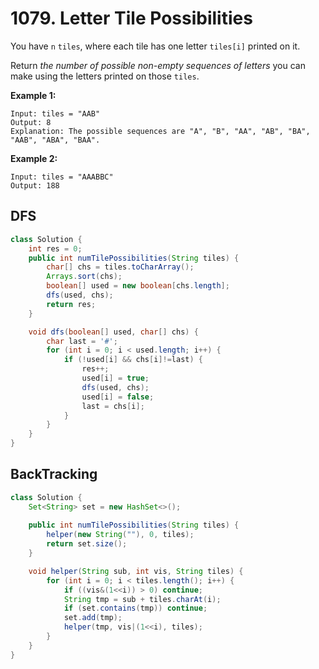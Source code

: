 # 1079. Letter Tile Possibilities

You have `n` `tiles`, where each tile has one letter `tiles[i]` printed on it.

Return *the number of possible non-empty sequences of letters* you can make using the letters printed on those `tiles`.

 

**Example 1:**

```
Input: tiles = "AAB"
Output: 8
Explanation: The possible sequences are "A", "B", "AA", "AB", "BA", "AAB", "ABA", "BAA".
```

**Example 2:**

```
Input: tiles = "AAABBC"
Output: 188
```



## DFS

```java
class Solution {
    int res = 0;
    public int numTilePossibilities(String tiles) {
        char[] chs = tiles.toCharArray();
        Arrays.sort(chs);
        boolean[] used = new boolean[chs.length];
        dfs(used, chs);
        return res;
    }

    void dfs(boolean[] used, char[] chs) {
        char last = '#';
        for (int i = 0; i < used.length; i++) {
            if (!used[i] && chs[i]!=last) {
                res++;
                used[i] = true;
                dfs(used, chs);
                used[i] = false;
                last = chs[i];
            }
        }
    }
}
```



## BackTracking

```java
class Solution {
    Set<String> set = new HashSet<>();
    
    public int numTilePossibilities(String tiles) {
        helper(new String(""), 0, tiles);
        return set.size();
    }

    void helper(String sub, int vis, String tiles) {
        for (int i = 0; i < tiles.length(); i++) {
            if ((vis&(1<<i)) > 0) continue;
            String tmp = sub + tiles.charAt(i);
            if (set.contains(tmp)) continue;
            set.add(tmp);
            helper(tmp, vis|(1<<i), tiles);
        }
    }
}
```

